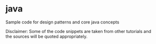 # java
Sample code for design patterns and core java concepts

Disclaimer:
Some of the code snippets are taken from other tutorials and the sources will be quoted appropriately. 

